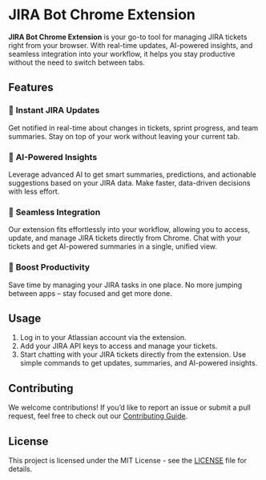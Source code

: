 # JIRA Bot Chrome Extension

**JIRA Bot Chrome Extension** is your go-to tool for managing JIRA tickets right from your browser. With real-time updates, AI-powered insights, and seamless integration into your workflow, it helps you stay productive without the need to switch between tabs.

## Features

### 📢 **Instant JIRA Updates**
Get notified in real-time about changes in tickets, sprint progress, and team summaries. Stay on top of your work without leaving your current tab.

### 🧠 **AI-Powered Insights**
Leverage advanced AI to get smart summaries, predictions, and actionable suggestions based on your JIRA data. Make faster, data-driven decisions with less effort.

### 🔄 **Seamless Integration**
Our extension fits effortlessly into your workflow, allowing you to access, update, and manage JIRA tickets directly from Chrome. Chat with your tickets and get AI-powered summaries in a single, unified view.

### 🚀 **Boost Productivity**
Save time by managing your JIRA tasks in one place. No more jumping between apps – stay focused and get more done.

## Usage

1. Log in to your Atlassian account via the extension.
2. Add your JIRA API keys to access and manage your tickets.
3. Start chatting with your JIRA tickets directly from the extension. Use simple commands to get updates, summaries, and AI-powered insights.

## Contributing

We welcome contributions! If you’d like to report an issue or submit a pull request, feel free to check out our [Contributing Guide](CONTRIBUTING.md).

## License

This project is licensed under the MIT License - see the [LICENSE](LICENSE) file for details.
